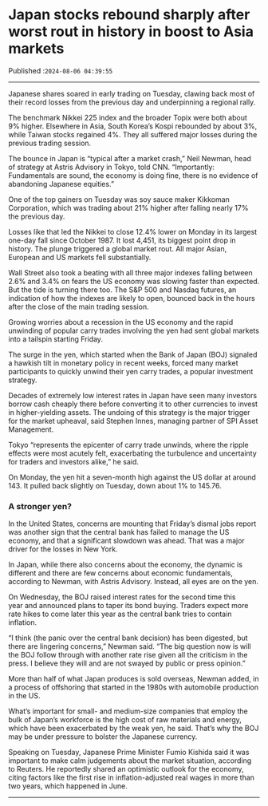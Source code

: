 # Japan stocks rebound sharply after worst rout in history in boost to Asia markets

Published :`2024-08-06 04:39:55`

---

Japanese shares soared in early trading on Tuesday, clawing back  most of their record losses from the previous day and underpinning a regional rally.

The benchmark Nikkei 225 index and the broader Topix were both about 9% higher. Elsewhere in Asia, South Korea’s Kospi rebounded by about 3%, while Taiwan stocks regained 4%. They all suffered major losses during the previous trading session.

The bounce in Japan is “typical after a market crash,” Neil Newman, head of strategy at Astris Advisory in Tokyo, told CNN. “Importantly: Fundamentals are sound, the economy is doing fine, there is no evidence of abandoning Japanese equities.”

One of the top gainers on Tuesday was soy sauce maker Kikkoman Corporation, which was trading about 21% higher after falling nearly 17% the previous day.

Losses like that led the Nikkei to close 12.4% lower on Monday in its largest one-day fall since October 1987. It lost 4,451, its biggest point drop in history. The plunge triggered a global market rout. All major Asian, European and US markets fell substantially.

Wall Street also took a beating with all three major indexes falling between 2.6% and 3.4% on fears the US economy was slowing faster than expected. But the tide is turning there too. The S&P 500 and Nasdaq futures, an indication of how the indexes are likely to open, bounced back in the hours after the close of the main trading session.

Growing worries about a recession in the US economy and the rapid unwinding of popular carry trades involving the yen had sent global markets into a tailspin starting Friday.

The surge in the yen, which started when the Bank of Japan (BOJ) signaled a hawkish tilt in monetary policy in recent weeks, forced many market participants to quickly unwind their yen carry trades, a popular investment strategy.

Decades of extremely low interest rates in Japan have seen many investors borrow cash cheaply there before converting it to other currencies to invest in higher-yielding assets. The undoing of this strategy is the major trigger for the market upheaval, said Stephen Innes, managing partner of SPI Asset Management.

Tokyo “represents the epicenter of carry trade unwinds, where the ripple effects were most acutely felt, exacerbating the turbulence and uncertainty for traders and investors alike,” he said.

On Monday, the yen hit a seven-month high against the US dollar at around 143. It pulled back slightly on Tuesday, down about 1% to 145.76.

### A stronger yen?

In the United States, concerns are mounting that Friday’s dismal jobs report was another sign that the central bank has failed to manage the US economy, and that a significant slowdown was ahead. That was a major driver for the losses in New York.

In Japan, while there also concerns about the economy, the dynamic is different and there are few concerns about economic fundamentals, according to Newman, with Astris Advisory. Instead, all eyes are on the yen.

On Wednesday, the BOJ raised interest rates for the second time this year and announced plans to taper its bond buying. Traders expect more rate hikes to come later this year as the central bank tries to contain inflation.

“I think (the panic over the central bank decision) has been digested, but there are lingering concerns,” Newman said. “The big question now is will the BOJ follow through with another rate rise given all the criticism in the press. I believe they will and are not swayed by public or press opinion.”

More than half of what Japan produces is sold overseas, Newman added, in a process of offshoring that started in the 1980s with automobile production in the US.

What’s important for small- and medium-size companies that employ the bulk of Japan’s workforce is the high cost of raw materials and energy, which have been exacerbated by the weak yen, he said. That’s why the BOJ may be under pressure to bolster the Japanese currency.

Speaking on Tuesday, Japanese Prime Minister Fumio Kishida said it was important to make calm judgements about the market situation, according to Reuters. He reportedly shared an optimistic outlook for the economy, citing factors like the first rise in inflation-adjusted real wages in more than two years, which happened in June.

---

